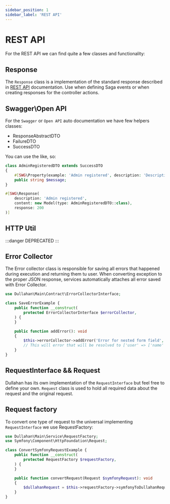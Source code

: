 ```yaml
---
sidebar_position: 1
sidebar_label: 'REST API'
---
```


# REST API

For the REST API we can find quite a few classes and functionality:

## Response

The `Response` class is a implementation of the standard response described in [REST API](/docs/dullahan/api.md)
documentation. Use when defining Saga events or when creating responses for the controller actions.

## Swagger\Open API

For the `Swagger` or `Open API` auto documentation we have few helpers classes:
- ResponseAbstractDTO
- FailureDTO
- SuccessDTO

You can use the like, so:

```php
class AdminRegisteredDTO extends SuccessDTO
{
    #[SWG\Property(example: 'Admin registered', description: 'Description of the successful request')]
    public string $message;
}
```

```php
#[SWG\Response(
    description: 'Admin registered',
    content: new Model(type: AdminRegisteredDTO::class),
    response: 200
)]
```

## HTTP Util

:::danger DEPRECATED
:::

## Error Collector

The Error collector class is responsible for saving all errors that happened during execution and returning them tu
user. When converting exception to the proper JSON response, services automatically attaches all error saved with
Error Collector.

```php
use Dullahan\Main\Contract\ErrorCollectorInterface;

class SaveErrorExample {
    public function __construct(
        protected ErrorCollectorInterface $errorCollector,
    ) {
    }

    public function addError(): void
    {
        $this->errorCollector->addError('Error for nested form field', ['user', 'name']);
        // This will error that will be resolved to ['user' => ['name' => ['Error for nested form field']]]
    }
}
```

## RequestInterface && Request

Dullahan has its own implementation of the `RequestInterface` but feel free to define your own. `Request` class is used
to hold all required data about the request and the original request.

## Request factory

To convert one type of request to the universal implementing `RequestInterface` we use RequestFactory:

```php
use Dullahan\Main\Service\RequestFactory;
use Symfony\Component\HttpFoundation\Request;

class ConvertSymfonyRequestExample {
    public function __construct(
        protected RequestFactory $requestFactory,
    ) {
    }

    public function convertRequest(Request $symfonyRequest): void
    {
        $dullahanRequest = $this->requestFactory->symfonyToDullahanRequest($symfonyRequest);
    }
}
```

